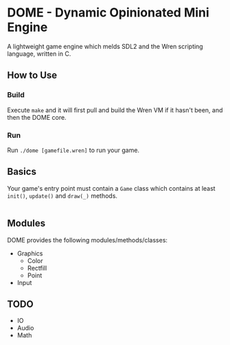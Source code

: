 # DOME - Dynamic Opinionated Mini Engine

A lightweight game engine which melds SDL2 and the Wren scripting language, written in C.

## How to Use

### Build

Execute `make` and it will first pull and build the Wren VM if it hasn't been, and then the DOME core.

### Run

Run `./dome [gamefile.wren]` to run your game.

## Basics

Your game's entry point must contain a `Game` class which contains at least `init()`, `update()` and `draw(_)` methods.

```

```

## Modules

DOME provides the following modules/methods/classes:
- Graphics
  - Color
  - Rectfill
  - Point
- Input

## TODO

- IO
- Audio
- Math


